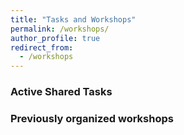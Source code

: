 ```yaml
---
title: "Tasks and Workshops"
permalink: /workshops/
author_profile: true
redirect_from:
  - /workshops
---
```


### Active Shared Tasks

### Previously organized workshops

  
